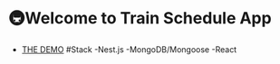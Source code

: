 # 🚇Welcome to Train Schedule App
- [THE DEMO](https://kir8mir.github.io/train-schedule/)
#Stack
 -Nest.js
 -MongoDB/Mongoose
 -React
